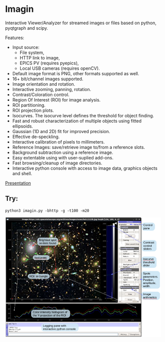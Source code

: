 # Imagin
Interactive Viewer/Analyzer for streamed images or files based on python, pyqtgraph and scipy.

Features:
+ Input source: 
    * File system, 
    * HTTP link to image,
    * EPICS PV (requires pyepics),
    * Local USB cameras (requires openCV).
+ Default image format is PNG, other formats supported as well.
+ 16+ bit/channel images supported.
+ Image orientation and rotation.
+ Interactive zooming, panning, rotation.
+ Contrast/Coloration control.
+ Region Of Interest (ROI) for image analysis.
+ ROI partitioning. 
+ ROI projection plots.
+ Isocurves. The isocurve level defines the threshold for object finding.
+ Fast and robust characterization of multiple objects using fitted ellipsoids.
+ Gaussian (1D and 2D) fit for improved precision.
+ Effective de-speckling.
+ Interactive calibration of pixels to millimeters.
+ Reference Images: save/retrieve image to/from a reference slots.
+ Background subtraction using a reference image.
+ Easy extentable using with user-suplied add-ons.
+ Fast browsing/cleanup of image directories.
+ Interactive python console with access to image data, graphics objects and shell.

[Presentation](../master/Slides_from_ICALEPCS-2019.pdf)
## Try:
    python3 imagin.py -bhttp -g -t100 -m20
![](imagin_screenshot.png)

